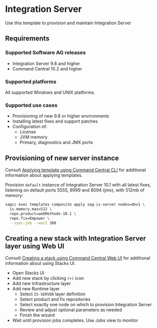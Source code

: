 <!-- Copyright � 2013 - 2018 Software AG, Darmstadt, Germany and/or its licensors

   SPDX-License-Identifier: Apache-2.0

    Licensed under the Apache License, Version 2.0 (the "License");
    you may not use this file except in compliance with the License.
    You may obtain a copy of the License at

        http://www.apache.org/licenses/LICENSE-2.0

    Unless required by applicable law or agreed to in writing, software
    distributed under the License is distributed on an "AS IS" BASIS,
     WITHOUT WARRANTIES OR CONDITIONS OF ANY KIND, either express or implied.
     See the License for the specific language governing permissions and

     limitations under the License.                                                  

-->

# Integration Server

Use this template to provision and maintain Integration Server

## Requirements

### Supported Software AG releases

* Integration Server 9.8 and higher
* Command Central 10.2 and higher

### Supported platforms

All supported Windows and UNIX platforms.

### Supported use cases

* Provisioning of new 9.8 or higher environments
* Installing latest fixes and support patches
* Configuration of:
  * License
  * JVM memory
  * Primary, diagnostics and JMX ports

## Provisioning of new server instance

Consult [Applying template using Command Central CLI](https://github.com/SoftwareAG/sagdevops-templates/wiki/Using-default-templates#applying-template-using-command-central-cli) for additional information about applying templates.

Provision `default` instance of Integration Server 10.1 with all latest fixes,
listening on default ports 5555, 9999 and 8094 (jmx), with 512mb of memory:

```bash
sagcc exec templates composite apply sag-is-server nodes=dev1 \
  is.memory.max=512 \
  repo.product=webMethods-10.1 \
  repo.fix=Empower \
  --sync-job --wait 360
```

## Creating a new stack with Integration Server layer using Web UI

Consult [Creating a stack using Command Central Web UI](https://github.com/SoftwareAG/sagdevops-templates/wiki/Using-default-templates#creating-a-new-stack-using-web-ui)
for additional information about using Stacks UI.

* Open Stacks UI
* Add new stack by clicking `(+)` icon
* Add new Infrastructure layer
* Add new Runtime layer
  * Select `IS-SERVER` layer definition
  * Select product and fix repositories
  * Select exactly one node on which to provision Integration Server
  * Review and adjust optional parameters as needed
  * Finish the wizard
* Wait until provision jobs completes. Use Jobs view to monitor
